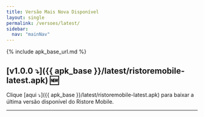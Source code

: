 ```yaml
---
title: Versão Mais Nova Disponível
layout: single
permalink: /versoes/latest/
sidebar:
  nav: "mainNav"
---
```


{% include apk_base_url.md %}

## [v1.0.0 ⤵️]({{ apk_base }}/latest/ristoremobile-latest.apk) 🆕

Clique [aqui ⤵️]({{ apk_base }}/latest/ristoremobile-latest.apk) para baixar a última versão disponível do Ristore Mobile.

---